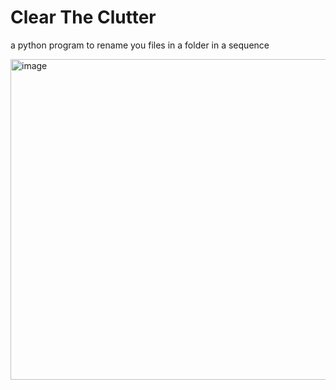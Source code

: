 # Clear The Clutter
a python program to rename you files in a folder in a sequence

<img width="513" alt="image" src="https://github.com/prateekthakur272/clear_the_clutter/assets/67188426/de74e313-c8c0-4345-9843-87efa221dab1">

